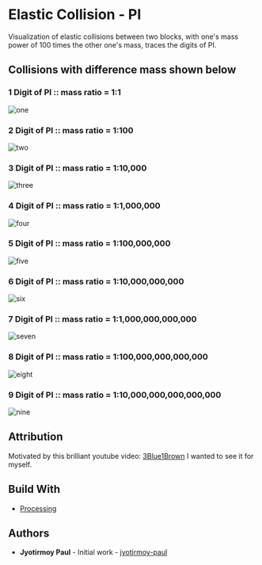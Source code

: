 # Elastic Collision - PI
Visualization of elastic collisions between two blocks, with one's mass power of 100 times the other one's mass, traces the digits of PI.

## Collisions with difference mass shown below

### 1 Digit of PI :: mass ratio = 1:1
![one](https://github.com/jyotirmoy-paul/visual-workspace/blob/master/ElasticCollision/samples/1.gif)

### 2 Digit of PI :: mass ratio = 1:100
![two](https://github.com/jyotirmoy-paul/visual-workspace/blob/master/ElasticCollision/samples/2.gif)

### 3 Digit of PI :: mass ratio = 1:10,000
![three](https://github.com/jyotirmoy-paul/visual-workspace/blob/master/ElasticCollision/samples/3.gif)

### 4 Digit of PI :: mass ratio = 1:1,000,000
![four](https://github.com/jyotirmoy-paul/visual-workspace/blob/master/ElasticCollision/samples/4.gif)

### 5 Digit of PI :: mass ratio = 1:100,000,000
![five](https://github.com/jyotirmoy-paul/visual-workspace/blob/master/ElasticCollision/samples/5.gif)

### 6 Digit of PI :: mass ratio = 1:10,000,000,000
![six](https://github.com/jyotirmoy-paul/visual-workspace/blob/master/ElasticCollision/samples/6.gif)

### 7 Digit of PI :: mass ratio = 1:1,000,000,000,000
![seven](https://github.com/jyotirmoy-paul/visual-workspace/blob/master/ElasticCollision/samples/7.gif)

### 8 Digit of PI :: mass ratio = 1:100,000,000,000,000
![eight](https://github.com/jyotirmoy-paul/visual-workspace/blob/master/ElasticCollision/samples/8.gif)

### 9 Digit of PI :: mass ratio = 1:10,000,000,000,000,000
![nine](https://github.com/jyotirmoy-paul/visual-workspace/blob/master/ElasticCollision/samples/9.gif)

## Attribution
Motivated by this brilliant youtube video: [3Blue1Brown](https://www.youtube.com/watch?v=HEfHFsfGXjs)
I wanted to see it for myself.

## Build With
* [Processing](https://processing.org/)

## Authors
* **Jyotirmoy Paul** - Initial work - [jyotirmoy-paul](https://github.com/jyotirmoy-paul)